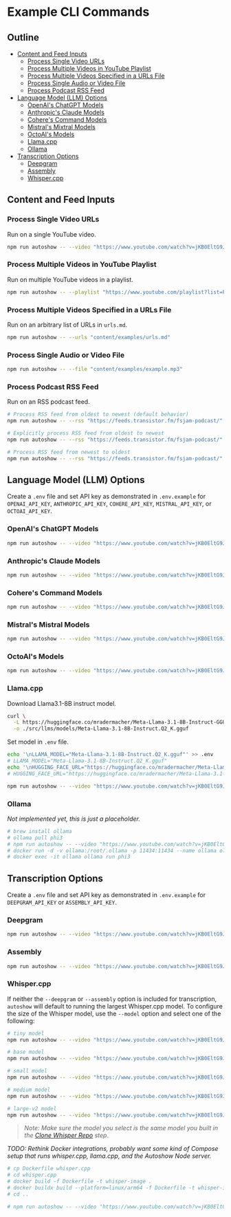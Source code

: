 # Example CLI Commands

## Outline

- [Content and Feed Inputs](#content-and-feed-inputs)
  - [Process Single Video URLs](#process-single-video-urls)
  - [Process Multiple Videos in YouTube Playlist](#process-multiple-videos-in-youtube-playlist)
  - [Process Multiple Videos Specified in a URLs File](#process-multiple-videos-specified-in-a-urls-file)
  - [Process Single Audio or Video File](#process-single-audio-or-video-file)
  - [Process Podcast RSS Feed](#process-podcast-rss-feed)
- [Language Model (LLM) Options](#language-model-llm-options)
  - [OpenAI's ChatGPT Models](#openais-chatgpt-models)
  - [Anthropic's Claude Models](#anthropics-claude-models)
  - [Cohere's Command Models](#coheres-command-models)
  - [Mistral's Mixtral Models](#mistrals-mixtral-models)
  - [OctoAI's Models](#octoais-models)
  - [Llama.cpp](#llamacpp)
  - [Ollama](#ollama)
- [Transcription Options](#transcription-options)
  - [Deepgram](#deepgram)
  - [Assembly](#assembly)
  - [Whisper.cpp](#whispercpp)

## Content and Feed Inputs

### Process Single Video URLs

Run on a single YouTube video.

```bash
npm run autoshow -- --video "https://www.youtube.com/watch?v=jKB0EltG9Jo"
```

### Process Multiple Videos in YouTube Playlist

Run on multiple YouTube videos in a playlist.

```bash
npm run autoshow -- --playlist "https://www.youtube.com/playlist?list=PLCVnrVv4KhXMh4DQBigyvHSRTf2CSj129"
```

### Process Multiple Videos Specified in a URLs File

Run on an arbitrary list of URLs in `urls.md`.

```bash
npm run autoshow -- --urls "content/examples/urls.md"
```

### Process Single Audio or Video File

```bash
npm run autoshow -- --file "content/examples/example.mp3"
```

### Process Podcast RSS Feed

Run on an RSS podcast feed.

```bash
# Process RSS feed from oldest to newest (default behavior)
npm run autoshow -- --rss "https://feeds.transistor.fm/fsjam-podcast/"

# Explicitly process RSS feed from oldest to newest
npm run autoshow -- --rss "https://feeds.transistor.fm/fsjam-podcast/" --order oldest

# Process RSS feed from newest to oldest
npm run autoshow -- --rss "https://feeds.transistor.fm/fsjam-podcast/" --order newest
```

## Language Model (LLM) Options

Create a `.env` file and set API key as demonstrated in `.env.example` for `OPENAI_API_KEY`, `ANTHROPIC_API_KEY`, `COHERE_API_KEY`, `MISTRAL_API_KEY`, or `OCTOAI_API_KEY`.

### OpenAI's ChatGPT Models

```bash
npm run autoshow -- --video "https://www.youtube.com/watch?v=jKB0EltG9Jo" --chatgpt
```

### Anthropic's Claude Models

```bash
npm run autoshow -- --video "https://www.youtube.com/watch?v=jKB0EltG9Jo" --claude
```

### Cohere's Command Models

```bash
npm run autoshow -- --video "https://www.youtube.com/watch?v=jKB0EltG9Jo" --cohere
```

### Mistral's Mistral Models

```bash
npm run autoshow -- --video "https://www.youtube.com/watch?v=jKB0EltG9Jo" --mistral
```

### OctoAI's Models

```bash
npm run autoshow -- --video "https://www.youtube.com/watch?v=jKB0EltG9Jo" --octo
```

### Llama.cpp

Download Llama3.1-8B instruct model.

```bash
curl \
  -L https://huggingface.co/mradermacher/Meta-Llama-3.1-8B-Instruct-GGUF/resolve/main/Meta-Llama-3.1-8B-Instruct.Q2_K.gguf \
  -o ./src/llms/models/Meta-Llama-3.1-8B-Instruct.Q2_K.gguf
```

Set model in `.env` file.

```bash
echo '\nLLAMA_MODEL="Meta-Llama-3.1-8B-Instruct.Q2_K.gguf"' >> .env
# LLAMA_MODEL="Meta-Llama-3.1-8B-Instruct.Q2_K.gguf"
echo '\nHUGGING_FACE_URL="https://huggingface.co/mradermacher/Meta-Llama-3.1-8B-Instruct-GGUF"' >> .env
# HUGGING_FACE_URL="https://huggingface.co/mradermacher/Meta-Llama-3.1-8B-Instruct-GGUF"
```

```bash
npm run autoshow -- --video "https://www.youtube.com/watch?v=jKB0EltG9Jo" --llama
```

### Ollama

_Not implemented yet, this is just a placeholder._

```bash
# brew install ollama
# ollama pull phi3
# npm run autoshow -- --video "https://www.youtube.com/watch?v=jKB0EltG9Jo" --ollama
# docker run -d -v ollama:/root/.ollama -p 11434:11434 --name ollama ollama/ollama
# docker exec -it ollama ollama run phi3
```

## Transcription Options

Create a `.env` file and set API key as demonstrated in `.env.example` for `DEEPGRAM_API_KEY` or `ASSEMBLY_API_KEY`.

### Deepgram

```bash
npm run autoshow -- --video "https://www.youtube.com/watch?v=jKB0EltG9Jo" --deepgram
```

### Assembly

```bash
npm run autoshow -- --video "https://www.youtube.com/watch?v=jKB0EltG9Jo" --assembly
```

### Whisper.cpp

If neither the `--deepgram` or `--assembly` option is included for transcription, `autoshow` will default to running the largest Whisper.cpp model. To configure the size of the Whisper model, use the `--model` option and select one of the following:

```bash
# tiny model
npm run autoshow -- --video "https://www.youtube.com/watch?v=jKB0EltG9Jo" --whisper tiny

# base model
npm run autoshow -- --video "https://www.youtube.com/watch?v=jKB0EltG9Jo" --whisper base

# small model
npm run autoshow -- --video "https://www.youtube.com/watch?v=jKB0EltG9Jo" --whisper small

# medium model
npm run autoshow -- --video "https://www.youtube.com/watch?v=jKB0EltG9Jo" --whisper medium

# large-v2 model
npm run autoshow -- --video "https://www.youtube.com/watch?v=jKB0EltG9Jo" --whisper large
```

> _Note: Make sure the model you select is the same model you built in the [Clone Whisper Repo](#clone-whisper-repo) step._

_TODO: Rethink Docker integrations, probably want some kind of Compose setup that runs whisper.cpp, llama.cpp, and the Autoshow Node server._

```bash
# cp Dockerfile whisper.cpp
# cd whisper.cpp
# docker build -f Dockerfile -t whisper-image .
# docker buildx build --platform=linux/arm64 -f Dockerfile -t whisper-image .
# cd ..
```

```bash
# npm run autoshow -- --video "https://www.youtube.com/watch?v=jKB0EltG9Jo" --docker
```